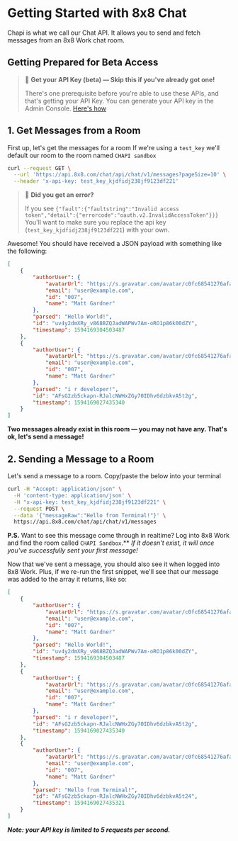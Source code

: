 # Getting Started with 8x8 Chat

Chapi is what we call our Chat API. It allows you to send and fetch messages from an 8x8 Work chat room.

## Getting Prepared for Beta Access

> 🚧 **Get your API Key (beta) — Skip this if you've already got one!**
> 
> There's one prerequisite before you're able to use these APIs, and that's getting your API Key. You can generate your API key in the Admin Console. [Here's how](/actions-events/docs/chat-api-key)
> 
> 

## 1. Get Messages from a Room

First up, let's get the messages for a room If we're using a `test_key` we'll default our room to the room named `CHAPI sandbox`

```bash
curl --request GET \
  --url 'https://api.8x8.com/chat/api/chat/v1/messages?pageSize=10' \
  --header 'x-api-key: test_key_kjdfidj238jf9123df221'

```

> 📘 **Did you get an error?**
> 
> If you see `{"fault":{"faultstring":"Invalid access token","detail":{"errorcode":"oauth.v2.InvalidAccessToken"}}}` You'll want to make sure you replace the api key (`test_key_kjdfidj238jf9123df221`) with your own.
> 
> 

Awesome! You should have received a JSON payload with something like the following: 

```json
[
    {
        "authorUser": {
            "avatarUrl": "https://s.gravatar.com/avatar/c0fc68541276afaf1ecf7e7f761f518e?s=80",
            "email": "user@example.com",
            "id": "007",
            "name": "Matt Gardner"
        },
        "parsed": "Hello World!",
        "id": "uv4y2dmXRy_v868BZQJadWAPWv7Am-oRO1p86k00dZY",
        "timestamp": 1594169304503487
    },
    {
        "authorUser": {
            "avatarUrl": "https://s.gravatar.com/avatar/c0fc68541276afaf1ecf7e7f761f518e?s=80",
            "email": "user@example.com",
            "id": "007",
            "name": "Matt Gardner"
        },
        "parsed": "i r developer!",
        "id": "AFsG2zb5ckapn-RJalcNWHxZGy70IDhv6dzbkvA5t2g",
        "timestamp": 1594169027435340
    }
]

```

**Two messages already exist in this room — you may not have any. That's ok, let's send a message!**

## 2. Sending a Message to a Room

Let's send a message to a room. Copy/paste the below into your terminal

```bash
curl -H "Accept: application/json" \
  -H 'content-type: application/json' \
  -H "x-api-key: test_key_kjdfidj238jf9123df221" \
  --request POST \
  --data '{"messageRaw":"Hello from Terminal!"}' \
  https://api.8x8.com/chat/api/chat/v1/messages

```

**P.S.** Want to see this message come through in realtime? Log into 8x8 Work and find the room called `CHAPI Sandbox`.\*\* *If it doesn't exist, it will once you've successfully sent your first message!*

Now that we've sent a message, you should also see it when logged into 8x8 Work. Plus, if we re-run the first snippet, we'll see that our message was added to the array it returns, like so:

```json
[
    {
        "authorUser": {
            "avatarUrl": "https://s.gravatar.com/avatar/c0fc68541276afaf1ecf7e7f761f518e?s=80",
            "email": "user@example.com",
            "id": "007",
            "name": "Matt Gardner"
        },
        "parsed": "Hello World!",
        "id": "uv4y2dmXRy_v868BZQJadWAPWv7Am-oRO1p86k00dZY",
        "timestamp": 1594169304503487
    },
    {
        "authorUser": {
            "avatarUrl": "https://s.gravatar.com/avatar/c0fc68541276afaf1ecf7e7f761f518e?s=80",
            "email": "user@example.com",
            "id": "007",
            "name": "Matt Gardner"
        },
        "parsed": "i r developer!",
        "id": "AFsG2zb5ckapn-RJalcNWHxZGy70IDhv6dzbkvA5t2g",
        "timestamp": 1594169027435340
    },
    {
        "authorUser": {
            "avatarUrl": "https://s.gravatar.com/avatar/c0fc68541276afaf1ecf7e7f761f518e?s=80",
            "email": "user@example.com",
            "id": "007",
            "name": "Matt Gardner"
        },
        "parsed": "Hello from Terminal!",
        "id": "AFsG2zb5ckapn-RJalcNWHxZGy70IDhv6dzbkvA5t24",
        "timestamp": 1594169027435321
    }
]

```

***Note: your API key is limited to 5 requests per second.***
